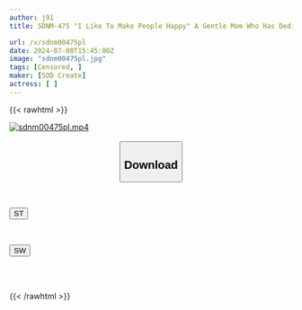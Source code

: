 ```yaml
---
author: j91
title: SDNM-475 "I Like To Make People Happy" A Gentle Mom Who Has Dedicated Most Of Her Life To Her Family, Shiori Nogami, 36 Years Old, Chapter 2 In The Living Room, Bathroom, And Bedroom… A Glimpse Into The Daily Life Of A Married Woman Who Does Housework While Surrounded By Dicks, Having Sex At Home With A Large Group

url: /v/sdnm00475pl
date: 2024-07-08T15:45:00Z
image: "sdnm00475pl.jpg"
tags: [Censored, ]
maker: [SOD Create]
actress: [ ]
---
```



{{< rawhtml >}}

<div class="video" data-videoid="jYxJzwBl8zIzjAr">
    <a href="javascript:;">
        <img src="/v/sdnm00475pl/sdnm00475pl.jpg" width="WIDTH" height="HEIGHT" alt="sdnm00475pl.mp4" loading="lazy">
    </a>
</div>

<script type="text/javascript" src="https://j91.asia/asset/on-demand-st.js"></script>

<br>
  <link rel="stylesheet" href="https://j91.asia/asset/bs5.css">
  
  <center>
  <button class="btn btn-primary" type="button" data-bs-toggle="collapse" data-bs-target=".multi-collapse" aria-expanded="false" aria-controls="multiCollapseExample1 multiCollapseExample2"><h2>Download</h2></button></center>
</p>
<div class="row">
  <div class="col">
    <div class="collapse multi-collapse" id="multiCollapseExample1">
      <div class="card card-body">
	      	      <br>
<div class="buttons">  
<p><a href="/v/sdnm00475pl/st.html" target="_blank"><button class="btn-hover color-3"><i class="fa fa-download"></i> ST</button></a></p></div>
    </div>
  </div>
</div>
  <div class="col">
    <div class="collapse multi-collapse" id="multiCollapseExample2">
      <div class="card card-body">
	      <br>
<div class="buttons">
<p><a href="/v/sdnm00475pl/sw.html" target="_blank"><button class="btn-hover color-2"><i class="fa fa-download"></i> SW</button></a></p></div>
<br><br>
      </div>
    </div>
  </div>
</div>

{{< /rawhtml >}}